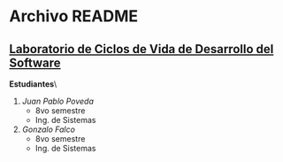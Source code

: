 # Archivo README
## [Laboratorio de Ciclos de Vida de Desarrollo del Software](https://bit.ly/m/cvds)

**Estudiantes**\
1. *Juan Pablo Poveda*
    - 8vo semestre
    - Ing. de Sistemas
2. *Gonzalo Falco*
    - 8vo semestre
    - Ing. de Sistemas
